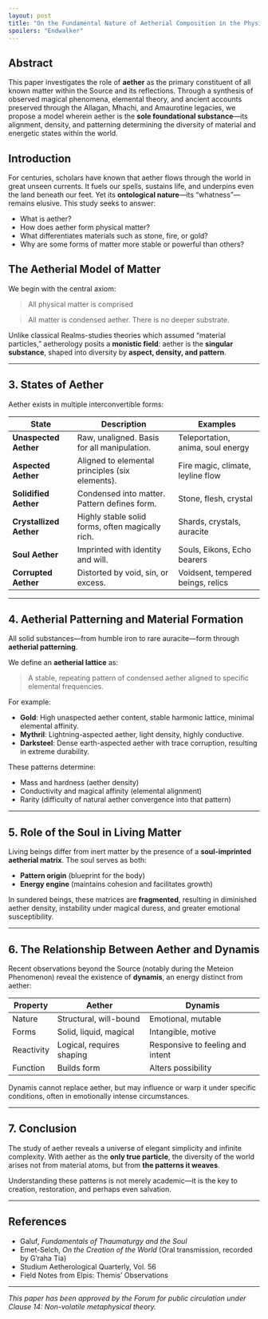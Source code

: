 ```yaml
---
layout: post
title: "On the Fundamental Nature of Aetherial Composition in the Physical Realm"
spoilers: "Endwalker"
---
```


## Abstract

This paper investigates the role of **aether** as the primary constituent of all known matter within the Source and its reflections. Through a synthesis of observed magical phenomena, elemental theory, and ancient accounts preserved through the Allagan, Mhachi, and Amaurotine legacies, we propose a model wherein aether is the **sole foundational substance**—its alignment, density, and patterning determining the diversity of material and energetic states within the world.

## Introduction

For centuries, scholars have known that aether flows through the world in great unseen currents. It fuels our spells, sustains life, and underpins even the land beneath our feet. Yet its **ontological nature**—its “whatness”—remains elusive. This study seeks to answer:

- What is aether?
- How does aether form physical matter?
- What differentiates materials such as stone, fire, or gold?
- Why are some forms of matter more stable or powerful than others?

## The Aetherial Model of Matter

We begin with the central axiom:

> All physical matter is comprised

> All matter is condensed aether. There is no deeper substrate.

Unlike classical Realms-studies theories which assumed “material particles,” aetherology posits a **monistic field**: aether is the **singular substance**, shaped into diversity by **aspect, density, and pattern**.

---

## 3. States of Aether

Aether exists in multiple interconvertible forms:

| State                 | Description                                      | Examples                           |
|----------------------|--------------------------------------------------|------------------------------------|
| **Unaspected Aether**| Raw, unaligned. Basis for all manipulation.      | Teleportation, anima, soul energy |
| **Aspected Aether**  | Aligned to elemental principles (six elements).  | Fire magic, climate, leyline flow |
| **Solidified Aether**| Condensed into matter. Pattern defines form.     | Stone, flesh, crystal              |
| **Crystallized Aether** | Highly stable solid forms, often magically rich. | Shards, crystals, auracite         |
| **Soul Aether**      | Imprinted with identity and will.                | Souls, Eikons, Echo bearers        |
| **Corrupted Aether** | Distorted by void, sin, or excess.               | Voidsent, tempered beings, relics  |

---

## 4. Aetherial Patterning and Material Formation

All solid substances—from humble iron to rare auracite—form through **aetherial patterning**.

We define an **aetherial lattice** as:
> A stable, repeating pattern of condensed aether aligned to specific elemental frequencies.

For example:
- **Gold**: High unaspected aether content, stable harmonic lattice, minimal elemental affinity.
- **Mythril**: Lightning-aspected aether, light density, highly conductive.
- **Darksteel**: Dense earth-aspected aether with trace corruption, resulting in extreme durability.

These patterns determine:
- Mass and hardness (aether density)
- Conductivity and magical affinity (elemental alignment)
- Rarity (difficulty of natural aether convergence into that pattern)

---

## 5. Role of the Soul in Living Matter

Living beings differ from inert matter by the presence of a **soul-imprinted aetherial matrix**. The soul serves as both:
- **Pattern origin** (blueprint for the body)
- **Energy engine** (maintains cohesion and facilitates growth)

In sundered beings, these matrices are **fragmented**, resulting in diminished aether density, instability under magical duress, and greater emotional susceptibility.

---

## 6. The Relationship Between Aether and Dynamis

Recent observations beyond the Source (notably during the Meteion Phenomenon) reveal the existence of **dynamis**, an energy distinct from aether:

| Property    | Aether                    | Dynamis                         |
|-------------|---------------------------|----------------------------------|
| Nature      | Structural, will-bound    | Emotional, mutable               |
| Forms       | Solid, liquid, magical    | Intangible, motive               |
| Reactivity  | Logical, requires shaping | Responsive to feeling and intent |
| Function    | Builds form               | Alters possibility               |

Dynamis cannot replace aether, but may influence or warp it under specific conditions, often in emotionally intense circumstances.

---

## 7. Conclusion

The study of aether reveals a universe of elegant simplicity and infinite complexity. With aether as the **only true particle**, the diversity of the world arises not from material atoms, but from **the patterns it weaves**.

Understanding these patterns is not merely academic—it is the key to creation, restoration, and perhaps even salvation.

---

## References

- Galuf, *Fundamentals of Thaumaturgy and the Soul*
- Emet-Selch, *On the Creation of the World* (Oral transmission, recorded by G’raha Tia)
- Studium Aetherological Quarterly, Vol. 56
- Field Notes from Elpis: Themis’ Observations

---

*This paper has been approved by the Forum for public circulation under Clause 14: Non-volatile metaphysical theory.*

